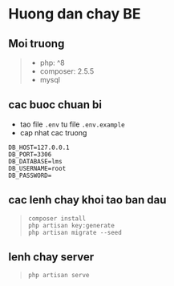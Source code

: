 # Huong dan chay BE
## Moi truong
> - php: ^8
> - composer: 2.5.5  
> - mysql

## cac buoc chuan bi
- tao file `.env` tu file `.env.example`
- cap nhat cac truong 
``` 
DB_HOST=127.0.0.1
DB_PORT=3306
DB_DATABASE=lms
DB_USERNAME=root
DB_PASSWORD=
```

## cac lenh chay khoi tao ban dau
> `composer install`  
> `php artisan key:generate`  
> `php artisan migrate --seed`  
  
## lenh chay server
> `php artisan serve`
